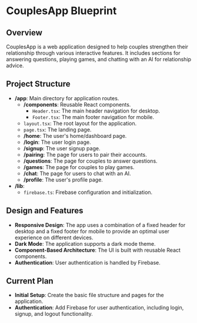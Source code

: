 # CouplesApp Blueprint

## Overview

CouplesApp is a web application designed to help couples strengthen their relationship through various interactive features. It includes sections for answering questions, playing games, and chatting with an AI for relationship advice.

## Project Structure

- **/app**: Main directory for application routes.
  - **/components**: Reusable React components.
    - `Header.tsx`: The main header navigation for desktop.
    - `Footer.tsx`: The main footer navigation for mobile.
  - `layout.tsx`: The root layout for the application.
  - `page.tsx`: The landing page.
  - **/home**: The user's home/dashboard page.
  - **/login**: The user login page.
  - **/signup**: The user signup page.
  - **/pairing**: The page for users to pair their accounts.
  - **/questions**: The page for couples to answer questions.
  - **/games**: The page for couples to play games.
  - **/chat**: The page for users to chat with an AI.
  - **/profile**: The user's profile page.
- **/lib**:
  - `firebase.ts`: Firebase configuration and initialization.

## Design and Features

- **Responsive Design**: The app uses a combination of a fixed header for desktop and a fixed footer for mobile to provide an optimal user experience on different devices.
- **Dark Mode**: The application supports a dark mode theme.
- **Component-Based Architecture**: The UI is built with reusable React components.
- **Authentication**: User authentication is handled by Firebase.

## Current Plan

- **Initial Setup**: Create the basic file structure and pages for the application.
- **Authentication**: Add Firebase for user authentication, including login, signup, and logout functionality.
